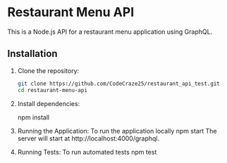 # Restaurant Menu API

This is a Node.js API for a restaurant menu application using GraphQL.

## Installation

1. Clone the repository:

   ```sh
   git clone https://github.com/CodeCraze25/restaurant_api_test.git
   cd restaurant-menu-api
   ```

2. Install dependencies:

   npm install

3. Running the Application:
   To run the application locally
   npm start
   The server will start at http://localhost:4000/graphql.

4. Running Tests:
   To run automated tests
   npm test
